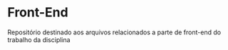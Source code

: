 # Front-End
Repositório destinado aos arquivos relacionados a parte de front-end do trabalho da disciplina
